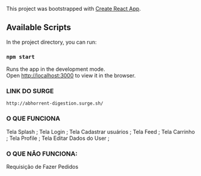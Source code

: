 This project was bootstrapped with [Create React App](https://github.com/facebook/create-react-app).

## Available Scripts

In the project directory, you can run:

### `npm start`

Runs the app in the development mode.<br />
Open [http://localhost:3000](http://localhost:3000) to view it in the browser.


### LINK DO SURGE
`http://abhorrent-digestion.surge.sh/`


### O QUE FUNCIONA

Tela Splash ;
Tela Login ;
Tela Cadastrar usuários  ;
Tela Feed ; 
Tela Carrinho ;
Tela Profile ;
Tela Editar Dados do User ;


### O QUE NÃO FUNCIONA:

Requisição de Fazer Pedidos
